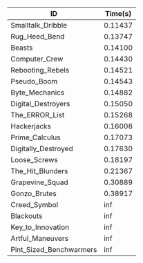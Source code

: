 |ID|Time(s)|
|-|-|
|Smalltalk_Dribble|0.11437|
|Rug_Heed_Bend|0.13747|
|Beasts|0.14100|
|Computer_Crew|0.14430|
|Rebooting_Rebels|0.14521|
|Pseudo_Boom|0.14543|
|Byte_Mechanics|0.14882|
|Digital_Destroyers|0.15050|
|The_ERROR_List|0.15268|
|Hackerjacks|0.16008|
|Prime_Calculus|0.17073|
|Digitally_Destroyed|0.17630|
|Loose_Screws|0.18197|
|The_Hit_Blunders|0.21367|
|Grapevine_Squad|0.30889|
|Gonzo_Brutes|0.38917|
|Creed_Symbol|inf|
|Blackouts|inf|
|Key_to_Innovation|inf|
|Artful_Maneuvers|inf|
|Pint_Sized_Benchwarmers|inf|
